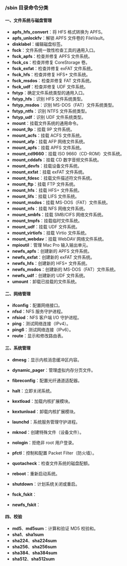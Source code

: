 ### /sbin 目录命令分类

#### 一、文件系统与磁盘管理

- **apfs_hfs_convert**：将 HFS 格式转换为 APFS。
- **apfs_unlockfv**：解锁 APFS 文件卷的 FileVault。
- **disklabel**：编辑磁盘标签。
- **fsck**：文件系统一致性检查工具的通用入口。
- **fsck_apfs**：检查并修复 APFS 文件系统。
- **fsck_cs**：检查并修复 CoreStorage 卷。
- **fsck_exfat**：检查并修复 exFAT 文件系统。
- **fsck_hfs**：检查并修复 HFS+ 文件系统。
- **fsck_msdos**：检查并修复 FAT 文件系统。
- **fsck_udf**：检查并修复 UDF 文件系统。
- **fstyp**：确定文件系统类型的通用入口。
- **fstyp_hfs**：识别 HFS 文件系统类型。
- **fstyp_msdos**：识别 MS-DOS（FAT）文件系统类型。
- **fstyp_ntfs**：识别 NTFS 文件系统类型。
- **fstyp_udf**：识别 UDF 文件系统类型。
- **mount**：挂载文件系统的通用命令。
- **mount_9p**：挂载 9P 文件系统。
- **mount_acfs**：挂载 ACFS 文件系统。
- **mount_afp**：挂载 AFP 网络文件系统。
- **mount_apfs**：挂载 APFS 文件系统。
- **mount_cd9660**：挂载 ISO 9660（CD-ROM）文件系统。
- **mount_cddafs**：挂载 CD 数字音频文件系统。
- **mount_devfs**：挂载设备文件系统。
- **mount_exfat**：挂载 exFAT 文件系统。
- **mount_fdesc**：挂载文件描述符文件系统。
- **mount_ftp**：挂载 FTP 文件系统。
- **mount_hfs**：挂载 HFS+ 文件系统。
- **mount_lifs**：挂载 LIFS 文件系统。
- **mount_msdos**：挂载 MS-DOS（FAT）文件系统。
- **mount_nfs**：挂载 NFS 网络文件系统。
- **mount_smbfs**：挂载 SMB/CIFS 网络文件系统。
- **mount_tmpfs**：挂载临时文件系统。
- **mount_udf**：挂载 UDF 文件系统。
- **mount_virtiofs**：挂载 Virtio 文件系统。
- **mount_webdav**：挂载 WebDAV 网络文件系统。
- **mpioutil**：管理 Mac Pro 输入输出单元。
- **newfs_apfs**：创建新的 APFS 文件系统。
- **newfs_exfat**：创建新的 exFAT 文件系统。
- **newfs_hfs**：创建新的 HFS+ 文件系统。
- **newfs_msdos**：创建新的 MS-DOS（FAT）文件系统。
- **newfs_udf**：创建新的 UDF 文件系统。
- **umount**：卸载已挂载的文件系统。

#### 二、网络管理

- **ifconfig**：配置网络接口。
- **nfsd**：NFS 服务守护进程。
- **nfsiod**：NFS 客户端 I/O 守护进程。
- **ping**：测试网络连接（IPv4）。
- **ping6**：测试网络连接（IPv6）。
- **route**：显示和修改路由表。

#### 三、系统管理

- **dmesg**：显示内核消息缓冲区内容。
- **dynamic_pager**：管理虚拟内存分页文件。
- **fibreconfig**：配置光纤通道适配器。
- **halt**：立即关闭系统。
- **kextload**：加载内核扩展模块。
- **kextunload**：卸载内核扩展模块。
- **launchd**：系统服务管理守护进程。

- **mknod**：创建特殊文件（设备文件）。
- **nologin**：拒绝非 root 用户登录。
- **pfctl**：控制和配置 Packet Filter（防火墙）。
- **quotacheck**：检查文件系统的磁盘配额。
- **reboot**：重新启动系统。
- **shutdown**：计划系统关闭或重启。
- **fsck_fskit**：
- **newfs_fskit**：

#### 四、校验
- **md5**、**md5sum**：计算和验证 MD5 校验和。
- **sha1**、**sha1sum**
- **sha224**、**sha224sum**
- **sha256**、**sha256sum**
- **sha384**、**sha384sum**
- **sha512**、**sha512sum**